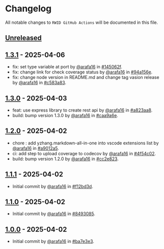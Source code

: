 # Changelog

All notable changes to `RWID GitHub Actions` will be documented in this file.

## [Unreleased](https://github.com/arafa16/rwid-github-actions/compare/1.3.0...main)

## [1.3.1](https://github.com/arafa16/rwid-github-actions/releases/tag/1.3.1) - 2025-04-06

- fix: set type variable at port by [@arafa16](https://github.com/arafa16) in [#145062f](https://github.com/arafa16/rwid-github-actions/commit/145062f3a2f240091ffbb71a18b89a144fdbcca1).
- fix: change link for check coverage status by [@arafa16](https://github.com/arafa16) in [#94a156e](https://github.com/arafa16/rwid-github-actions/commit/94a156e90c0cd747dd52cbe28e721ded82679c21).
- fix: change node version in README.md and change tag vasion release by [@arafa16](https://github.com/arafa16) in [#c583a83](https://github.com/arafa16/rwid-github-actions/commit/c583a8382f0b71a07bc7ef7438cedbe82c78f3c2).


## [1.3.0](https://github.com/arafa16/rwid-github-actions/releases/tag/1.3.0) - 2025-04-03

- feat: use express library to create rest api by [@arafa16](https://github.com/arafa16) in [#a823aa8](https://github.com/arafa16/rwid-github-actions/commit/a823aa83d46fa6ffc691d3478eec4eb695572a9f).
- build: bump version 1.3.0 by [@arafa16](https://github.com/arafa16) in [#caa9a6e](https://github.com/arafa16/rwid-github-actions/commit/caa9a6eb0ca7412a044180d22bd1e33f70d19c84).

## [1.2.0](https://github.com/arafa16/rwid-github-actions/releases/tag/1.2.0) - 2025-04-02

- chore : add yzhang.markdown-all-in-one into vscode extensions list by [@arafa16](https://github.com/arafa16) in [#a9012a5](https://github.com/arafa16/rwid-github-actions/commit/a9012a55617a7823728bbc5d7190a318ab6035ae).
- ci: add step to upload coverage to codecov by [@arafa16](https://github.com/arafa16) in [#4f54c02](https://github.com/arafa16/rwid-github-actions/commit/4f54c026041b8e0efd75a9c0bb2cd2f3a3fb4a3e).
- build: bump version 1.2.0 by [@arafa16](https://github.com/arafa16) in [#cc2e823](https://github.com/arafa16/rwid-github-actions/commit/cc2e8233d1bd7c4fd29b1f6dfd70523c41bb925b).

## [1.1.1](https://github.com/arafa16/rwid-github-actions/releases/tag/1.1.1) - 2025-04-02

- Initial commit by [@arafa16](https://github.com/arafa16) in [#f12bd3d](https://github.com/arafa16/rwid-github-actions/commit/f12bd3d69fea447b30f20e1a4df14c96e1b372ab).

## [1.1.0](https://github.com/arafa16/rwid-github-actions/releases/tag/1.1.0) - 2025-04-02

- Initial commit by [@arafa16](https://github.com/arafa16) in [#8493085](https://github.com/arafa16/rwid-github-actions/commit/8493085a66d5f40feb65cba38a94d8c5d7bc260f).

## [1.0.0](https://github.com/arafa16/rwid-github-actions/releases/tag/1.0.0) - 2025-04-02

- Initial commit by [@arafa16](https://github.com/arafa16) in [#ba7e3e3](https://github.com/arafa16/rwid-github-actions/commit/ba7e3e337f6d5cf29c1d466b9f512c168bfdc10e).
